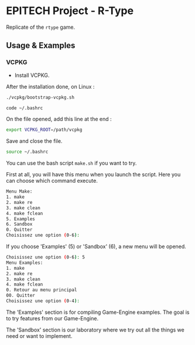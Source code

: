 # EPITECH Project - R-Type

Replicate of the `rtype` game.

## Usage & Examples

### VCPKG

- Install VCPKG.

After the installation done, on Linux :

```bash
./vcpkg/bootstrap-vcpkg.sh

code ~/.bashrc
```

On the file opened, add this line at the end :

```bash
export VCPKG_ROOT=/path/vcpkg
```

Save and close the file.

```bash
source ~/.bashrc
```

You can use the bash script `make.sh` if you want to try.

First at all, you will have this menu when you launch the script. Here you can choose which command execute.

```bash
Menu Make:
1. make
2. make re
3. make clean
4. make fclean
5. Examples
6. Sandbox
0. Quitter
Choisissez une option (0-6):
```

If you choose 'Examples' (5) or 'Sandbox' (6), a new menu will be opened.

```bash
Choisissez une option (0-6): 5
Menu Examples:
1. make
2. make re
3. make clean
4. make fclean
0. Retour au menu principal
00. Quitter
Choisissez une option (0-4):
```

The 'Examples' section is for compiling Game-Engine examples. The goal is to try features from our Game-Engine.

The 'Sandbox' section is our laboratory where we try out all the things we need or want to implement.